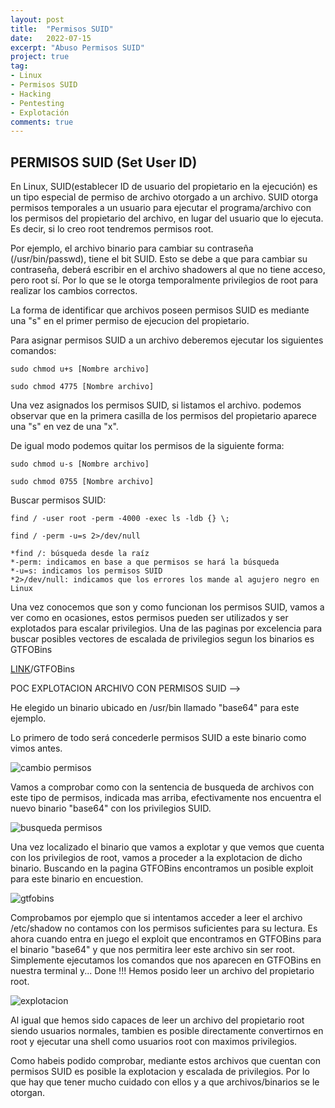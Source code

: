 ```yaml
---
layout: post
title:  "Permisos SUID"
date:   2022-07-15
excerpt: "Abuso Permisos SUID"
project: true
tag:
- Linux
- Permisos SUID
- Hacking
- Pentesting
- Explotación
comments: true
---
```

## PERMISOS SUID (Set User ID)

En Linux, SUID(establecer ID de usuario del propietario en la ejecución) es un tipo especial de permiso de archivo otorgado a un archivo. SUID otorga permisos temporales a un usuario para ejecutar el programa/archivo con los permisos del propietario del archivo, en lugar del usuario que lo ejecuta. Es decir, si lo creo root tendremos permisos root.

Por ejemplo, el archivo binario para cambiar su contraseña (/usr/bin/passwd), tiene el bit SUID. Esto se debe a que para cambiar su contraseña, deberá escribir en el archivo shadowers al que no tiene acceso, pero root sí. Por lo que se le otorga temporalmente privilegios de root para realizar los cambios correctos.

La forma de identificar que archivos poseen permisos SUID es mediante una "s" en el primer permiso de ejecucion del propietario.

Para asignar permisos SUID a un archivo deberemos ejecutar los siguientes comandos:

`sudo chmod u+s [Nombre archivo]`

`sudo chmod 4775 [Nombre archivo]`

Una vez asignados los permisos SUID, si listamos el archivo. podemos observar que en la primera casilla de los permisos del propietario aparece una "s" en vez de una "x".

De igual modo podemos quitar los permisos de la siguiente forma:

`sudo chmod u-s [Nombre archivo]`

`sudo chmod 0755 [Nombre archivo]`

Buscar permisos SUID:

`find / -user root -perm -4000 -exec ls -ldb {} \;`

`find / -perm -u=s 2>/dev/null`

    *find /: búsqueda desde la raíz
    *-perm: indicamos en base a que permisos se hará la búsqueda
    *-u=s: indicamos los permisos SUID
    *2>/dev/null: indicamos que los errores los mande al agujero negro en Linux


Una vez conocemos que son y como funcionan los permisos SUID, vamos a ver como en ocasiones, estos permisos pueden ser utilizados y ser explotados para escalar privilegios. Una de las paginas por excelencia para buscar posibles vectores de escalada de privilegios segun los binarios es GTFOBins

[LINK](https://gtfobins.github.io/)/GTFOBins


POC EXPLOTACION ARCHIVO CON PERMISOS SUID -->

He elegido un binario ubicado en /usr/bin llamado "base64" para este ejemplo. 

Lo primero de todo será concederle permisos SUID a este binario como vimos antes.

![cambio permisos](https://githubraw.com/H4ckM1nd/h4ckm1nd.github.io/master/Capturas/PERMISOS-SUID/cambio%20permisos%20suid%20a%20base64.png)

Vamos a comprobar como con la sentencia de busqueda de archivos con este tipo de permisos, indicada mas arriba, efectivamente nos encuentra el nuevo binario "base64" con los privilegios SUID.

![busqueda permisos](https://githubraw.com/H4ckM1nd/h4ckm1nd.github.io/master/Capturas/PERMISOS-SUID/busqueda%20archivos%20con%20permisos%20SUID.png)

Una vez localizado el binario que vamos a explotar y que vemos que cuenta con los privilegios de root, vamos a proceder a la explotacion de dicho binario. Buscando en la pagina GTFOBins encontramos un posible exploit para este binario en encuestion.

![gtfobins](https://githubraw.com/H4ckM1nd/h4ckm1nd.github.io/master/Capturas/PERMISOS-SUID/BASE64%20gtfobins.png)

Comprobamos por ejemplo que si intentamos acceder a leer el archivo /etc/shadow no contamos con los permisos suficientes para su lectura. Es ahora cuando entra en juego el exploit que encontramos en GTFOBins para el binario "base64" y que nos permitira leer este archivo sin ser root. Simplemente ejecutamos los comandos que nos aparecen en GTFOBins en nuestra terminal y... Done !!! Hemos posido leer un archivo del propietario root.

![explotacion](https://githubraw.com/H4ckM1nd/h4ckm1nd.github.io/master/Capturas/PERMISOS-SUID/explotacion%20binario%20base64%20suid.png)


Al igual que hemos sido capaces de leer un archivo del propietario root siendo usuarios normales, tambien es posible directamente convertirnos en root y ejecutar una shell como usuarios root con maximos privilegios.

Como habeis podido comprobar, mediante estos archivos que cuentan con permisos SUID es posible la explotacion y escalada de privilegios. Por lo que hay que tener mucho cuidado con ellos y a que archivos/binarios se le otorgan.






